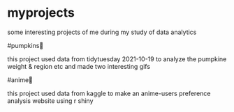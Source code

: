 # myprojects
some interesting projects of me during my study of data analytics

#pumpkins🎃

this project used data from tidytuesday 2021-10-19 to analyze the pumpkine weight & region etc and made two interesting gifs

#anime🎏

this project used data from kaggle to make an anime-users preference analysis website using r shiny
